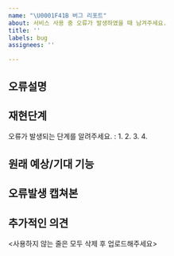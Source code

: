 ```yaml
---
name: "\U0001F41B 버그 리포트"
about: 서비스 사용 중 오류가 발생하였을 때 남겨주세요.
title: ''
labels: bug
assignees: ''

---
```


## 오류설명


## 재현단계
오류가 발생되는 단계를 알려주세요. : 
1. 
2. 
3. 
4. 

## 원래 예상/기대 기능


## 오류발생 캡쳐본



## 추가적인 의견


<사용하지 않는 줄은 모두 삭제 후 업로드해주세요>
